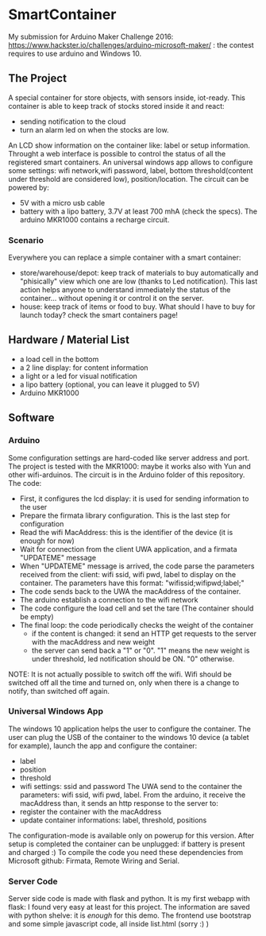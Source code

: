
# SmartContainer
My submission for Arduino Maker Challenge 2016: https://www.hackster.io/challenges/arduino-microsoft-maker/ : the contest requires to use arduino and Windows 10.

## The Project
A special container for store objects, with sensors inside, iot-ready.
This container is able to keep track of stocks stored inside it and react:
- sending notification to the cloud
- turn an alarm led on 
when the stocks are low.

An LCD show information on the container like: label or setup information.
Throught a web interface is possible to control the status of all the registered smart containers.
An universal windows app allows to configure some settings: wifi network,wifi password, label, bottom threshold(content under threshold are considered low), position/location.
The circuit can be powered by:
- 5V with a micro usb cable
- battery with a lipo battery, 3.7V at least 700 mhA (check the specs).
The arduino MKR1000 contains a recharge circuit.

### Scenario
Everywhere you can replace a simple container with a smart container:
- store/warehouse/depot: keep track of materials to buy automatically and "phisically" view which one are low (thanks to Led notification). This last action helps anyone to understand immediately the status of the container... without opening it or control it on the server.
- house: keep track of items or food to buy. What should I have to buy for launch today? check the smart containers page!

## Hardware / Material List
- a load cell in the bottom
- a 2 line display: for content information
- a light or a led for visual notification
- a lipo battery (optional, you can leave it plugged to 5V)
- Arduino MKR1000

## Software

### Arduino
Some configuration settings are hard-coded like server address and port.
The project is tested with the MKR1000: maybe it works also with Yun and other wifi-arduinos.
The circuit is in the Arduino folder of this repository.
The code:
- First, it configures the lcd display: it is used for sending information to the user
- Prepare the firmata library configuration. This is the last step for configuration
- Read the wifi MacAddress: this is the identifier of the device (it is enough for now)
- Wait for connection from the client UWA application, and a firmata "UPDATEME" message
- When "UPDATEME" message is arrived, the code parse the parameters received from the client: wifi ssid, wifi pwd, label to display on the container. The parameters have this format: "wifissid;wifipwd;label;"
- The code sends back to the UWA the macAddress of the container.
- The arduino establish a connection to the wifi network
- The code configure the load cell and set the tare (The container should be empty)
- The final loop: the code periodically checks the weight of the container
	- if the content is changed: it send an HTTP get requests to the server with the macAddress and new weight
	- the server can send back a "1" or "0". "1" means the new weight is under threshold, led notification should be ON. "0" otherwise.

NOTE: It is not actually possible to switch off the wifi. Wifi should be switched off all the time and turned on, only when there is a change to notify, than switched off again.

### Universal Windows App
The windows 10 application helps the user to configure the container.
The user can plug the USB of the container to the windows 10 device (a tablet for example), launch the app and configure the container:
- label
- position
- threshold
- wifi settings: ssid and password
The UWA send to the container the parameters: wifi ssid, wifi pwd, label.
From the arduino, it receive the macAddress than, it sends an http response to the server to:
- register the container with the macAddress
- update container informations: label, threshold, positions

The configuration-mode is available only on powerup for this version.
After setup is completed the container can be unplugged: if battery is present and charged :)
To compile the code you need these dependencies from Microsoft github: Firmata, Remote Wiring and Serial.

### Server Code
Server side code is made with flask and python.
It is my first webapp with flask: I found very easy at least for this project.
The information are saved with python shelve: it is _enough_ for this demo.
The frontend use bootstrap and some simple javascript code, all inside list.html (sorry :) )

